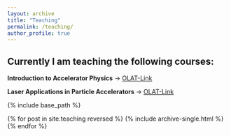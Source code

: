 ```yaml
---
layout: archive
title: "Teaching"
permalink: /teaching/
author_profile: true
---
```


## Currently I am teaching the following courses:

**Introduction to Accelerator Physics** -> [OLAT-Link](https://olat-ce.server.uni-frankfurt.de/olat/auth/RepositoryEntry/15168503815)

**Laser Applications in Particle Accelerators** -> [OLAT-Link](https://olat-ce.server.uni-frankfurt.de/olat/auth/RepositoryEntry/15168503817)

{% include base_path %}

{% for post in site.teaching reversed %}
  {% include archive-single.html %}
{% endfor %}
